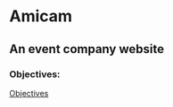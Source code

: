# Amicam

## An event company website

### Objectives:

[Objectives](https://drive.google.com/file/d/1bWS3h0mGsje29-M4QrgD33dAjSkYr_M_/view?usp=sharing "Amicam Objectives")

